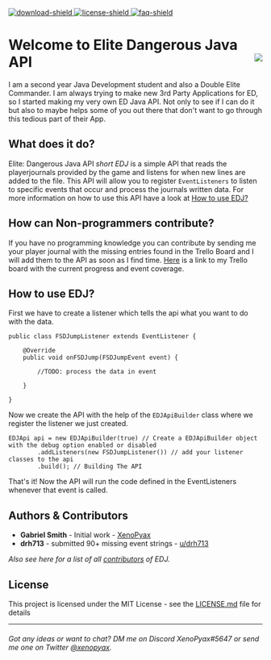 
[download-shield]: https://img.shields.io/github/v/release/XenoPyax/EDJ
[download]: https://github.com/XenoPyax/EDJ/releases
[license]: https://github.com/XenoPyax/EDJ/blob/master/LICENSE
[license-shield]: https://img.shields.io/github/license/XenoPyax/EDJ
[faq]: https://github.com/XenoPyax/EDJ/wiki
[faq-shield]: https://img.shields.io/badge/Wiki-FAQ-blue.svg

[ ![download-shield][] ][download] [ ![license-shield][] ][license] [ ![faq-shield] ][faq]

# Welcome to Elite Dangerous Java API <img align=right src="https://i.imgur.com/C6hP0fT.png">
I am a second year Java Development student and also a Double Elite Commander. I am always trying to make new 3rd Party Applications for ED, so I started making my very own ED Java API. Not only to see if I can do it but also to maybe helps some of you out there that don't want to go through this tedious part of their App.

## What does it do?
Elite: Dangerous Java API *short EDJ* is a simple API that reads the playerjournals provided by the game and listens for when new lines are added to the file. This API will allow you to register `EventListeners` to listen to specific events that occur and process the journals written data. For more information on how to use this API have a look at [How to use EDJ?](#how-to-use-edj?)

## How can Non-programmers contribute?
If you have no programming knowledge you can contribute by sending me your player journal with the missing entries found in the Trello Board and I will add them to the API as soon as I find time. [Here](https://trello.com/b/C1LH0xg4/edj-elite-dangerous-java-api) is a link to my Trello board with the current progress and event coverage.

## How to use EDJ?
First we have to create a listener which tells the api what you want to do with the data.
```
public class FSDJumpListener extends EventListener {
	
    @Override
    public void onFSDJump(FSDJumpEvent event) {
    	
        //TODO: process the data in event
        
    }
    
}
```
Now we create the API with the help of the `EDJApiBuilder` class where we register the listener we just created.
```
EDJApi api = new EDJApiBuilder(true) // Create a EDJApiBuilder object with the debug option enabled or disabled
		.addListeners(new FSDJumpListener()) // add your listener classes to the api
		.build(); // Building The API
```

That's it! Now the API will run the code defined in the EventListeners whenever that event is called.

## Authors & Contributors

* **Gabriel Smith** - Initial work - [XenoPyax](https://github.com/XenoPyax)
* **drh713** - submitted 90+ missing event strings - [u/drh713](https://www.reddit.com/user/drh713/)

*Also see here for a list of all [contributors](https://github.com/XenoPyax/EDJ/contributors) of EDJ.*

## License

This project is licensed under the MIT License - see the [LICENSE.md](LICENSE) file for details

----
###### Got any ideas or want to chat? DM me on Discord *XenoPyax#5647* or send me one on Twitter [@xenopyax](https://twitter.com/XenoPyax).
